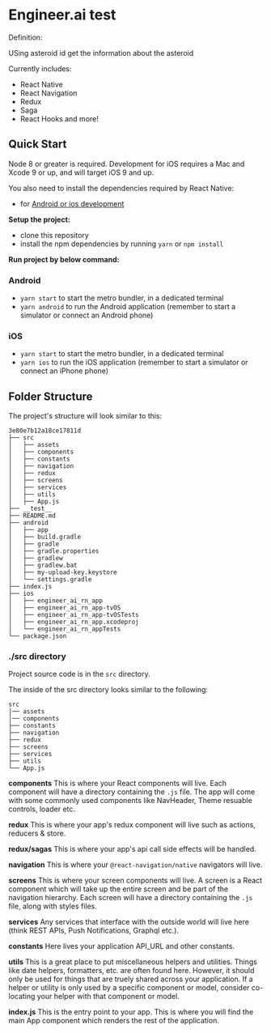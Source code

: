 # Engineer.ai test

Definition:

USing asteroid id get the information about the asteroid

Currently includes:

- React Native
- React Navigation
- Redux
- Saga
- React Hooks and more!

## Quick Start

Node 8 or greater is required. Development for iOS requires a Mac and Xcode 9 or up, and will target iOS 9 and up.

You also need to install the dependencies required by React Native:

- for [Android or ios development](https://reactnative.dev/docs/environment-setup)

**Setup the project:**

- clone this repository
- install the npm dependencies by running `yarn` or `npm install`

**Run project by below command:**

### Android

- `yarn start` to start the metro bundler, in a dedicated terminal
- `yarn android` to run the Android application (remember to start a simulator or connect an Android phone)

### iOS

- `yarn start` to start the metro bundler, in a dedicated terminal
- `yarn ios` to run the iOS application (remember to start a simulator or connect an iPhone phone)

## Folder Structure

The project's structure will look similar to this:

```
3e80e7b12a18ce17811d
├── src
│   ├── assets
│   ├── components
│   ├── constants
│   ├── navigation
│   ├── redux
│   ├── screens
│   ├── services
│   ├── utils
│   ├── App.js
├── __test__
├── README.md
├── android
│   ├── app
│   ├── build.gradle
│   ├── gradle
│   ├── gradle.properties
│   ├── gradlew
│   ├── gradlew.bat
│   ├── my-upload-key.keystore
│   └── settings.gradle
├── index.js
├── ios
│   ├── engineer_ai_rn_app
│   ├── engineer_ai_rn_app-tvOS
│   ├── engineer_ai_rn_app-tvOSTests
│   ├── engineer_ai_rn_app.xcodeproj
│   └── engineer_ai_rn_appTests
└── package.json

```

### ./src directory

Project source code is in the `src` directory.

The inside of the src directory looks similar to the following:

```
src
│── assets
│── components
├── constants
├── navigation
├── redux
├── screens
├── services
├── utils
└── App.js
```

**components**
This is where your React components will live. Each component will have a directory containing the `.js` file. The app will come with some commonly used components like NavHeader, Theme resuable controls, loader etc.

**redux**
This is where your app's redux component will live such as actions, reducers & store.

**redux/sagas**
This is where your app's api call side effects will be handled.

**navigation**
This is where your `@react-navigation/native` navigators will live.

**screens**
This is where your screen components will live. A screen is a React component which will take up the entire screen and be part of the navigation hierarchy. Each screen will have a directory containing the `.js` file, along with styles files.

**services**
Any services that interface with the outside world will live here (think REST APIs, Push Notifications, Graphql etc.).

**constants**
Here lives your application API_URL and other constants.

**utils**
This is a great place to put miscellaneous helpers and utilities. Things like date helpers, formatters, etc. are often found here. However, it should only be used for things that are truely shared across your application. If a helper or utility is only used by a specific component or model, consider co-locating your helper with that component or model.

**index.js** This is the entry point to your app. This is where you will find the main App component which renders the rest of the application.
